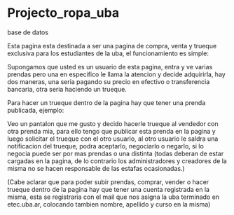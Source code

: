 # Projecto_ropa_uba
base de datos

Esta pagina esta destinada a ser una pagina de compra, venta y trueque exclusiva para los estudiantes de la uba, el funcionamiento es simple:

Supongamos que usted es un usuario de esta pagina, entra y ve varias prendas pero una en especifico le llama la atencion y decide adquirirla, hay dos maneras, una seria pagando su precio en efectivo o transferencia bancaria, otra seria haciendo un trueque.

Para hacer un trueque dentro de la pagina hay que tener una prenda publicada, ejemplo:

Veo un pantalon que me gusto y decido hacerle trueque al vendedor con otra prenda mia, para ello tengo que publicar esta prenda en la pagina y luego solicitar el trueque con el otro usuario, al otro usuario le saldra una notificacion del trueque, podra aceptarlo, negociarlo o negarlo, si lo negocia puede ser por mas prendas o una distinta (todas deberan de estar cargadas en la pagina, de lo contrario los administradores y creadores de la misma no se hacen responsable de las estafas ocasionadas.)

(Cabe aclarar que para poder subir prendas, comprar, vender o hacer trueque dentro de la pagina hay que tener una cuenta registrada en la misma, esta se registraria con el mail que nos asigna la uba terminado en etec.uba.ar, colocando tambien nombre, apellido y curso en la misma)

